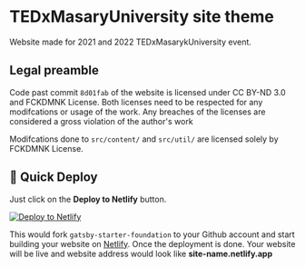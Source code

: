 # TEDxMasaryUniversity site theme
Website made for 2021 and 2022 TEDxMasarykUniversity event.
## Legal preamble

Code past commit `8d01fab` of the website is licensed under CC BY-ND 3.0 and FCKDMNK License. Both licenses need to be respected for any modifcations or usage of the work. Any breaches of the licenses are considered a gross violation of the author's work 

Modifcations done to `src/content/` and `src/util/` are licensed solely by FCKDMNK License.

## 🚀 Quick Deploy
Just click on the **Deploy to Netlify** button.

[![Deploy to Netlify](https://www.netlify.com/img/deploy/button.svg)](https://app.netlify.com/start/deploy?repository=https://github.com/bppdddqqqq/tedxmasarykuniversity)

This would fork `gatsby-starter-foundation` to your Github account and start building your website on [Netlify](https://netlify.com). Once the deployment is done. Your website will be live and website address would look like **site-name.netlify.app**

